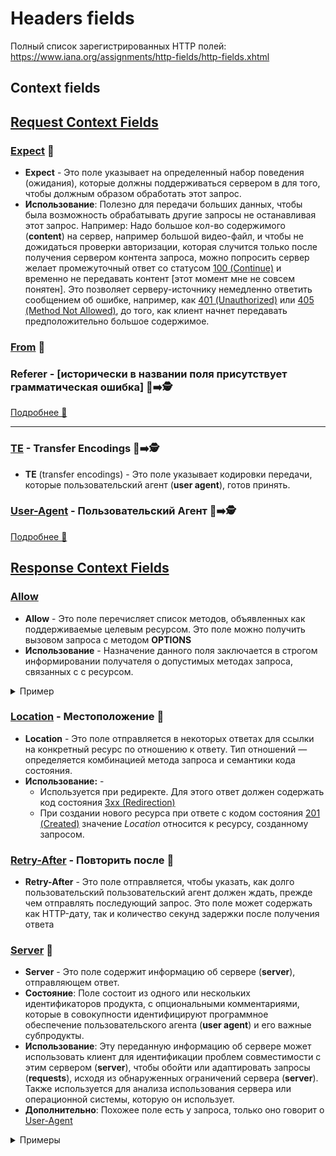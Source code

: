 # Headers fields

Полный список зарегистрированных HTTP полей: <https://www.iana.org/assignments/http-fields/http-fields.xhtml>

## Context fields

## [Request Context Fields](https://www.rfc-editor.org/rfc/rfc9110#name-request-context-fields)

### [Expect](https://www.rfc-editor.org/rfc/rfc9110#name-expect) 🎩

- **Expect** - Это поле указывает на определенный набор поведения (ожидания), которые должны поддерживаться сервером в для того, чтобы должным образом обработать этот запрос.
- **Использование**: Полезно для передачи больших данных, чтобы была возможность обрабатывать другие запросы не останавливая этот запрос. Например: Надо большое кол-во содержимого (**content**) на сервер, например большой видео-файл, и чтобы не дожидаться проверки авторизации, которая случится только после получения сервером контента запроса, можно попросить сервер желает промежуточный ответ со статусом [100 (Continue)](https://www.rfc-editor.org/rfc/rfc9110#status.100) и временно не передавать контент [этот момент мне не совсем понятен]. Это позволяет серверу-источнику немедленно ответить сообщением об ошибке, например, как [401 (Unauthorized)](https://www.rfc-editor.org/rfc/rfc9110#status.401) или [405 (Method Not Allowed)](https://www.rfc-editor.org/rfc/rfc9110#status.405), до того, как клиент начнет передавать предположительно большое содержимое.

### [From](https://www.rfc-editor.org/rfc/rfc9110#name-from) 🎩

### Referer - [исторически в названии поля присутствует грамматическая ошибка] 🎩➡️🕵️

[Подробнее 📂](./referrer.md)
___

### [TE](https://www.rfc-editor.org/rfc/rfc9110#name-te) - Transfer Encodings 🎩➡️🕵️

- **TE** (transfer encodings) - Это поле указывает кодировки передачи, которые пользовательский агент (**user agent**), готов принять.

### [User-Agent](https://www.rfc-editor.org/rfc/rfc9110#name-user-agent) - Пользовательский Агент 🎩➡️🕵️

[Подробнее 📂](./user-agent.md)

## [Response Context Fields](https://www.rfc-editor.org/rfc/rfc9110#name-response-context-fields)

### [Allow](https://www.rfc-editor.org/rfc/rfc9110#name-allow)

- **Allow** - Это поле перечисляет список методов, объявленных как поддерживаемые целевым ресурсом. Это поле можно получить вызовом запроса с методом **OPTIONS**
- **Использование** - Назначение данного поля заключается в строгом информировании получателя о допустимых методах запроса, связанных с с ресурсом.

<details><summary>Пример</summary>
<p>

Allow: GET, HEAD, PUT

Allow: OPTIONS, GET, HEAD, PUT

</p>
</details>

### [Location](https://www.rfc-editor.org/rfc/rfc9110#name-location) - Местоположение  🎩

- **Location** - Это поле отправляется в некоторых ответах для ссылки на конкретный ресурс по отношению к ответу. Тип отношений — определяется комбинацией метода запроса и семантики кода состояния.
- **Использование:** -
  - Используется при редиректе. Для этого ответ должен содержать код состояния [3xx (Redirection)](https://www.rfc-editor.org/rfc/rfc9110#status.3xx)
  - При создании нового ресурса при ответе с кодом состояния [201 (Created)](https://www.rfc-editor.org/rfc/rfc9110#status.201) значение *Location* относится к ресурсу, созданному запросом.

### [Retry-After](https://www.rfc-editor.org/rfc/rfc9110#name-retry-after) - Повторить после 🎩

- **Retry-After** - Это поле отправляется, чтобы указать, как долго пользовательский пользовательский агент должен ждать, прежде чем отправлять последующий запрос.  Это поле может содержать как HTTP-дату, так и количество секунд задержки после получения ответа

### [Server](https://www.rfc-editor.org/rfc/rfc9110#name-server) 🎩

- **Server** - Это поле содержит информацию об сервере (**server**), отправляющем ответ.
- **Состояние**: Поле состоит из одного или нескольких идентификаторов продукта, с опциональными комментариями, которые в совокупности идентифицируют программное обеспечение пользовательского агента (**user agent**) и его важные субпродукты.
- **Использование**: Эту переданную информацию об сервере может использовать клиент для идентификации проблем совместимости с этим  сервером (**server**), чтобы обойти или адаптировать запросы (**requests**), исходя из обнаруженных ограничений сервера (**server**). Также используется для анализа использования сервера или операционной системы, которую он использует.
- **Дополнительно**: Похожее поле есть у запроса, только оно говорит о [User-Agent](https://www.rfc-editor.org/rfc/rfc9110#name-user-agent)

<details><summary>Примеры</summary>
<p>

Server: cloudflare - **Ozon**

Server: Tengine - **Binance**

Server: nginx/1.18.0 (Ubuntu) - **Local Radio**

Server: Google Frontend - **developer.mozilla.org**

</p>
</details>
